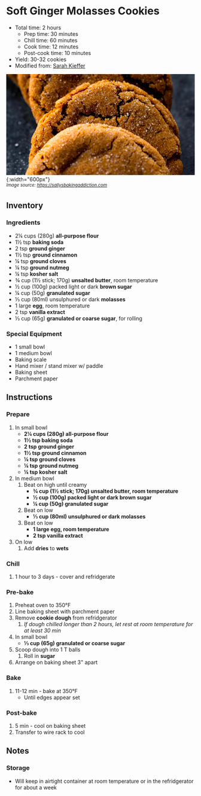 # Soft Ginger Molasses Cookies

- Total time: 2 hours
    - Prep time: 30 minutes
    - Chill time: 60 minutes
    - Cook time: 12 minutes
    - Post-cook time: 10 minutes
- Yield: 30-32 cookies
- Modified from: [Sarah Kieffer](https://sallysbakingaddiction.com/soft-molasses-cookies/)

![](./hero.jpg){:width="600px"}
<br />
_<sup>Image source: <https://sallysbakingaddiction.com></sup>_

## Inventory

### Ingredients

- 2¼ cups (280g) **all-purpose flour**
- 1½ tsp **baking soda**
- 2 tsp **ground ginger**
- 1½ tsp **ground cinnamon**
- ¼ tsp **ground cloves**
- ¼ tsp **ground nutmeg**
- ¼ tsp **kosher salt**
- ¾ cup (1½ stick; 170g) **unsalted butter**, room temperature
- ½ cup (100g) packed light or dark **brown sugar**
- ¼ cup (50g) **granulated sugar**
- ⅓ cup (80ml) unsulphured or dark **molasses**
- 1 large **egg**, room temperature
- 2 tsp **vanilla extract**
- ⅓ cup (65g) **granulated or coarse sugar**, for rolling

### Special Equipment

- 1 small bowl
- 1 medium bowl
- Baking scale
- Hand mixer / stand mixer w/ paddle
- Baking sheet
- Parchment paper

## Instructions

### Prepare

1. In small bowl
    - **2¼ cups (280g) all-purpose flour**
    - **1½ tsp baking soda**
    - **2 tsp ground ginger**
    - **1½ tsp ground cinnamon**
    - **¼ tsp ground cloves**
    - **¼ tsp ground nutmeg**
    - **¼ tsp kosher salt**
1. In medium bowl
    1. Beat on high until creamy
        - **¾ cup (1½ stick; 170g) unsalted butter, room temperature**
        - **½ cup (100g) packed light or dark brown sugar**
        - **¼ cup (50g) granulated sugar**
    1. Beat on low
        - **⅓ cup (80ml) unsulphured or dark molasses**
    1. Beat on low
        - **1 large egg, room temperature**
        - **2 tsp vanilla extract**
1. On low
    1. Add **dries** to **wets**

### Chill

1. 1 hour to 3 days - cover and refridgerate

### Pre-bake

1. Preheat oven to 350°F
1. Line baking sheet with parchment paper
1. Remove **cookie dough** from refridgerator
    1. _If dough chilled longer than 2 hours, let rest at room temperature for at least 30 min_
1. In small bowl
    - **⅓ cup (65g) granulated or coarse sugar**
1. Scoop dough into 1 T balls
    1. Roll in **sugar**
1. Arrange on baking sheet 3" apart

### Bake

1. 11-12 min - bake at 350°F
    - Until edges appear set

### Post-bake

1. 5 min - cool on baking sheet
1. Transfer to wire rack to cool

## Notes

### Storage

- Will keep in airtight container at room temperature or in the refridgerator for about a week

